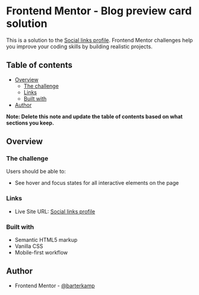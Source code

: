 # Frontend Mentor - Blog preview card solution

This is a solution to the [Social links profile](https://www.frontendmentor.io/challenges/social-links-profile-UG32l9m6dQ). Frontend Mentor challenges help you improve your coding skills by building realistic projects.

## Table of contents

-   [Overview](#overview)
    -   [The challenge](#the-challenge)
    -   [Links](#links)
    -   [Built with](#built-with)
-   [Author](#author)

**Note: Delete this note and update the table of contents based on what sections you keep.**

## Overview

### The challenge

Users should be able to:

-   See hover and focus states for all interactive elements on the page

### Links

-   Live Site URL: [Social links profile](https://social-link-profile-wheat.vercel.app/)

### Built with

-   Semantic HTML5 markup
-   Vanilla CSS
-   Mobile-first workflow

## Author

-   Frontend Mentor - [@barterkamp](https://www.frontendmentor.io/profile/barterkamp)
